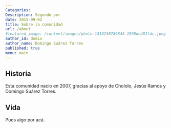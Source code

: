 ```yaml
---
Categories: 
Description: Segundo por
date: 2015-09-02
title: Sobre la comunidad
url: /about
#featured_image: /content/images/photo-1416230789844-1998de481fdc.jpeg
author_id: domix
author_name: Domingo Suárez Torres
published: true
menu: main
---
```


## Historia

Esta comunidad nacío en 2007, gracias al apoyo de Chololo, Jesús Ramos y Domingo Suárez Torres.

## Vida

Pues algo por acá.